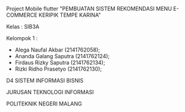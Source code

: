 Project Mobile flutter "PEMBUATAN SISTEM REKOMENDASI MENU E-COMMERCE KERIPIK TEMPE KARINA" 

Kelas : SIB3A

Kelompok 1 :

- Alega Naufal Akbar (2141762058);
- Ananda Galang Saputra (2141762124);
- Firdaus Rizky Saputra (2141762134);
- Rizki Ridho Prasetyo (2141762130);


D4 SISTEM INFORMASI BISNIS 

JURUSAN TEKNOLOGI INFORMASI 

POLITEKNIK NEGERI MALANG 

